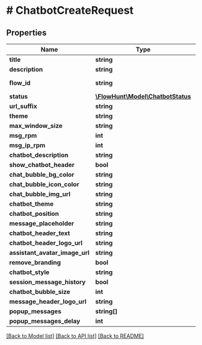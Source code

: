 # # ChatbotCreateRequest

## Properties

Name | Type | Description | Notes
------------ | ------------- | ------------- | -------------
**title** | **string** |  |
**description** | **string** |  | [optional]
**flow_id** | **string** | Chatbot Flow ID | [optional]
**status** | [**\FlowHunt\Model\ChatbotStatus**](ChatbotStatus.md) |  |
**url_suffix** | **string** |  | [optional]
**theme** | **string** |  | [optional]
**max_window_size** | **string** |  | [optional]
**msg_rpm** | **int** |  | [optional]
**msg_ip_rpm** | **int** |  | [optional]
**chatbot_description** | **string** |  | [optional]
**show_chatbot_header** | **bool** |  | [optional]
**chat_bubble_bg_color** | **string** |  | [optional]
**chat_bubble_icon_color** | **string** |  | [optional]
**chat_bubble_img_url** | **string** |  | [optional]
**chatbot_theme** | **string** |  | [optional]
**chatbot_position** | **string** |  | [optional]
**message_placeholder** | **string** |  | [optional]
**chatbot_header_text** | **string** |  | [optional]
**chatbot_header_logo_url** | **string** |  | [optional]
**assistant_avatar_image_url** | **string** |  | [optional]
**remove_branding** | **bool** |  | [optional]
**chatbot_style** | **string** |  | [optional]
**session_message_history** | **bool** |  | [optional]
**chatbot_bubble_size** | **int** |  | [optional]
**message_header_logo_url** | **string** |  | [optional]
**popup_messages** | **string[]** |  | [optional]
**popup_messages_delay** | **int** |  | [optional]

[[Back to Model list]](../../README.md#models) [[Back to API list]](../../README.md#endpoints) [[Back to README]](../../README.md)
